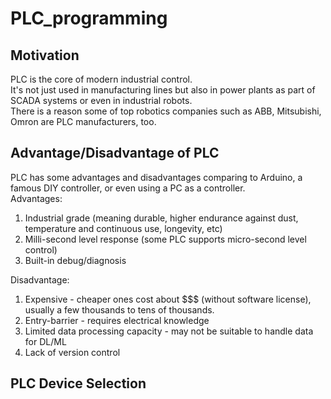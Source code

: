 # PLC_programming

## Motivation
PLC is the core of modern industrial control.  
It's not just used in manufacturing lines but also in power plants as part of SCADA systems or even in industrial robots.  
There is a reason some of top robotics companies such as ABB, Mitsubishi, Omron are PLC manufacturers, too.  

## Advantage/Disadvantage of PLC
PLC has some advantages and disadvantages comparing to Arduino, a famous DIY controller, or even using a PC as a controller.  
Advantages:  
1. Industrial grade (meaning durable, higher endurance against dust, temperature and continuous use, longevity, etc)  
2. Milli-second level response (some PLC supports micro-second level control)  
3. Built-in debug/diagnosis  

Disadvantage:  
1. Expensive - cheaper ones cost about $$$ (without software license), usually a few thousands to tens of thousands.  
2. Entry-barrier - requires electrical knowledge  
3. Limited data processing capacity - may not be suitable to handle data for DL/ML  
4. Lack of version control

## PLC Device Selection
